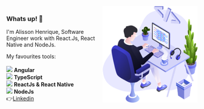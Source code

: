 <img align="right" src="https://github.com/AlissonHenrique/AlissonHenrique/blob/master/images/illustration.png" width="250"/>

### Whats up! 👋

I'm Alisson Henrique, Software Engineer work with React.Js, React Native and NodeJs.

My favourites tools: <br/><br/>
<img src="https://i.ibb.co/gVB3ZVx/angular.png" width="20"/> <b>Angular</b><br/>
<img src="https://i.ibb.co/PZ2XZgr/ts.png" width="20"/> <b>TypeScript</b> <br/>
<img src="https://i.ibb.co/4RHMmLQ/react.png" width="20"/> <b>ReactJs & React Native</b> <br/>
<img src="https://i.ibb.co/vVxmyN2/node.png" width="20"/> <b>NodeJs</b><br/>
👉[Linkedin](https://www.linkedin.com/in/alissonhenri/)

<!--
**AlissonHenrique/AlissonHenrique** is a ✨ _special_ ✨ repository because its `README.md` (this file) appears on your GitHub profile.
